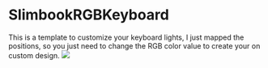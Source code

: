 # SlimbookRGBKeyboard
This is a template to customize your keyboard lights, I just mapped the positions, so you just need to change the RGB color value to create your on custom design.
<img src="https://github.com/gabriel19971029/SlimbookRGBKeyboard/blob/main/tecladov2.png?raw=true"/>
